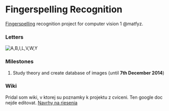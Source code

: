 Fingerspelling Recognition
==============================

[Fingerspelling](http://en.wikipedia.org/wiki/Fingerspelling) recognition project for computer vision 1 @matfyz.

### Letters

![A,B,I,L,V,W,Y](https://raw.githubusercontent.com/darjanin/cv1-fingerspelling-recognition/master/resources/chosen_letters.png)

### Milestones

1. Study theory and create database of images (until __7th December 2014__)


### Wiki

Pridal som wiki, v ktorej su poznamky k projektu z cviceni. Ten google doc nejde editovat.
[Navrhy na riesenia](https://github.com/darjanin/cv1-fingerspelling-recognition/wiki/Navrhy-na-riesenia)
